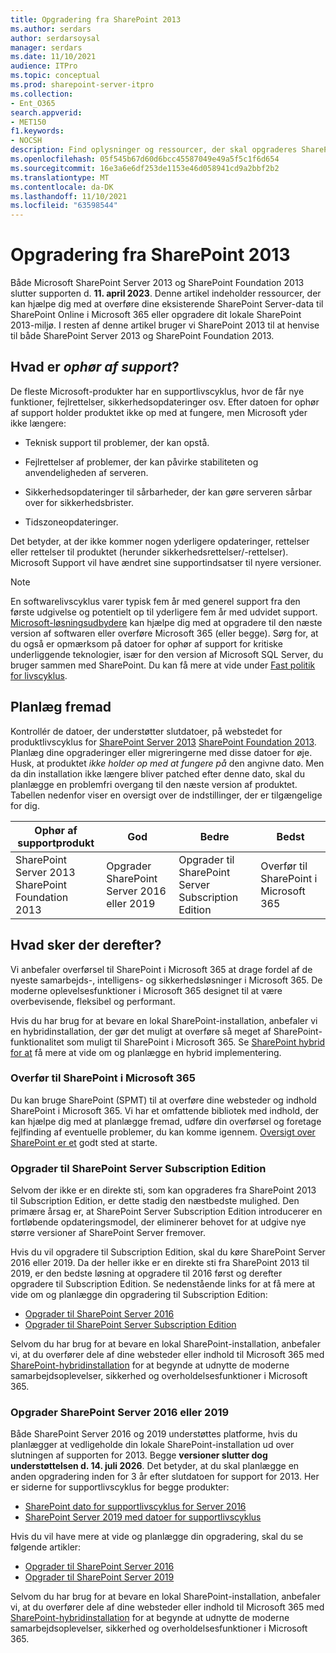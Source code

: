 ```yaml
---
title: Opgradering fra SharePoint 2013
ms.author: serdars
author: serdarsoysal
manager: serdars
ms.date: 11/10/2021
audience: ITPro
ms.topic: conceptual
ms.prod: sharepoint-server-itpro
ms.collection:
- Ent_O365
search.appverid:
- MET150
f1.keywords:
- NOCSH
description: Find oplysninger og ressourcer, der skal opgraderes SharePoint Server 2013 SharePoint Foundation 2013. Support for begge ender 11. april 2023.
ms.openlocfilehash: 05f545b67d60d6bcc45587049e49a5f5c1f6d654
ms.sourcegitcommit: 16e3a6e6df253de1153e46d058941cd9a2bbf2b2
ms.translationtype: MT
ms.contentlocale: da-DK
ms.lasthandoff: 11/10/2021
ms.locfileid: "63598544"
---
```

# <a name="upgrading-from-sharepoint-2013"></a>Opgradering fra SharePoint 2013

Både Microsoft SharePoint Server 2013 og SharePoint Foundation 2013 slutter supporten d. **11. april 2023**. Denne artikel indeholder ressourcer, der kan hjælpe dig med at overføre dine eksisterende SharePoint Server-data til SharePoint Online i Microsoft 365 eller opgradere dit lokale SharePoint 2013-miljø. I resten af denne artikel bruger vi SharePoint 2013 til at henvise til både SharePoint Server 2013 og SharePoint Foundation 2013.

## <a name="what-is-end-of-support"></a>Hvad er *ophør af support*?

De fleste Microsoft-produkter har en supportlivscyklus, hvor de får nye funktioner, fejlrettelser, sikkerhedsopdateringer osv. Efter datoen for ophør af support holder produktet ikke op med at fungere, men Microsoft yder ikke længere:

- Teknisk support til problemer, der kan opstå.

- Fejlrettelser af problemer, der kan påvirke stabiliteten og anvendeligheden af serveren.

- Sikkerhedsopdateringer til sårbarheder, der kan gøre serveren sårbar over for sikkerhedsbrister.

- Tidszoneopdateringer.

Det betyder, at der ikke kommer nogen yderligere opdateringer, rettelser eller rettelser til produktet (herunder sikkerhedsrettelser/-rettelser). Microsoft Support vil have ændret sine supportindsatser til nyere versioner.

> [!NOTE]
> En softwarelivscyklus varer typisk fem år med generel support fra den første udgivelse og potentielt op til yderligere fem år med udvidet support. [Microsoft-løsningsudbydere](https://go.microsoft.com/fwlink/?linkid=841249) kan hjælpe dig med at opgradere til den næste version af softwaren eller overføre Microsoft 365 (eller begge). Sørg for, at du også er opmærksom på datoer for ophør af support for kritiske underliggende teknologier, især for den version af Microsoft SQL Server, du bruger sammen med SharePoint. Du kan få mere at vide under [Fast politik for livscyklus](https://support.microsoft.com/help/14085).

## <a name="plan-ahead"></a>Planlæg fremad

Kontrollér de datoer, der understøtter slutdatoer, på webstedet for produktlivscyklus for [SharePoint Server 2013](/lifecycle/products/sharepoint-server-2013) [SharePoint Foundation 2013](/lifecycle/products/sharepoint-foundation-2013). Planlæg dine opgraderinger eller migreringerne med disse datoer for øje. Husk, at produktet *ikke holder op med at fungere på* den angivne dato. Men da din installation ikke længere bliver patched efter denne dato, skal du planlægge en problemfri overgang til den næste version af produktet. Tabellen nedenfor viser en oversigt over de indstillinger, der er tilgængelige for dig.

|Ophør af supportprodukt|God|Bedre|Bedst|
|---|---|---|---|
|SharePoint Server 2013<BR>SharePoint Foundation 2013|Opgrader SharePoint Server 2016 eller 2019|Opgrader til SharePoint Server Subscription Edition|Overfør til SharePoint i Microsoft 365

## <a name="whats-next"></a>Hvad sker der derefter?

Vi anbefaler overførsel til SharePoint i Microsoft 365 at drage fordel af de nyeste samarbejds-, intelligens- og sikkerhedsløsninger i Microsoft 365. De moderne oplevelsesfunktioner i Microsoft 365 designet til at være overbevisende, fleksibel og performant.

Hvis du har brug for at bevare en lokal SharePoint-installation, anbefaler vi en hybridinstallation, der gør det muligt at overføre så meget af SharePoint-funktionalitet som muligt til SharePoint i Microsoft 365. Se [SharePoint hybrid for at](/sharepoint/hybrid/hybrid) få mere at vide om og planlægge en hybrid implementering.

### <a name="migrate-to-sharepoint-in-microsoft-365"></a>Overfør til SharePoint i Microsoft 365

Du kan bruge SharePoint (SPMT) til at overføre dine websteder og indhold SharePoint i Microsoft 365. Vi har et omfattende bibliotek med indhold, der kan hjælpe dig med at planlægge fremad, udføre din overførsel og foretage fejlfinding af eventuelle problemer, du kan komme igennem. [Oversigt over SharePoint er et](/sharepointmigration/introducing-the-sharepoint-migration-tool) godt sted at starte.

### <a name="upgrade-to-sharepoint-server-subscription-edition"></a>Opgrader til SharePoint Server Subscription Edition

Selvom der ikke er en direkte sti, som kan opgraderes fra SharePoint 2013 til Subscription Edition, er dette stadig den næstbedste mulighed. Den primære årsag er, at SharePoint Server Subscription Edition introducerer en fortløbende opdateringsmodel, der eliminerer behovet for at udgive nye større versioner af SharePoint Server fremover.

Hvis du vil opgradere til Subscription Edition, skal du køre SharePoint Server 2016 eller 2019. Da der heller ikke er en direkte sti fra SharePoint 2013 til 2019, er den bedste løsning at opgradere til 2016 først og derefter opgradere til Subscription Edition. Se nedenstående links for at få mere at vide om og planlægge din opgradering til Subscription Edition:

- [Opgrader til SharePoint Server 2016](/sharepoint/upgrade-and-update/upgrade-to-sharepoint-server-2016)
- [Opgrader til SharePoint Server Subscription Edition](/sharepoint/upgrade-and-update/upgrade-to-sharepoint-server-subscription-edition)

Selvom du har brug for at bevare en lokal SharePoint-installation, anbefaler vi, at du overfører dele af dine websteder eller indhold til Microsoft 365 med [SharePoint-hybridinstallation](/sharepoint/hybrid/hybrid) for at begynde at udnytte de moderne samarbejdsoplevelser, sikkerhed og overholdelsesfunktioner i Microsoft 365.  

### <a name="upgrade-to-sharepoint-server-2016-or-2019"></a>Opgrader SharePoint Server 2016 eller 2019

Både SharePoint Server 2016 og 2019 understøttes platforme, hvis du planlægger at vedligeholde din lokale SharePoint-installation ud over slutningen af supporten for 2013. Begge **versioner slutter dog understøttelsen d. 14. juli 2026**. Det betyder, at du skal planlægge en anden opgradering inden for 3 år efter slutdatoen for support for 2013. Her er siderne for supportlivscyklus for begge produkter:

- [SharePoint dato for supportlivscyklus for Server 2016](/lifecycle/products/sharepoint-server-2016)
- [SharePoint Server 2019 med datoer for supportlivscyklus](/lifecycle/products/sharepoint-server-2019)

Hvis du vil have mere at vide og planlægge din opgradering, skal du se følgende artikler:

- [Opgrader til SharePoint Server 2016](/sharepoint/upgrade-and-update/upgrade-to-sharepoint-server-2016)
- [Opgrader til SharePoint Server 2019](/sharepoint/upgrade-and-update/upgrade-to-sharepoint-server-2019)

Selvom du har brug for at bevare en lokal SharePoint-installation, anbefaler vi, at du overfører dele af dine websteder eller indhold til Microsoft 365 med [SharePoint-hybridinstallation](/sharepoint/hybrid/hybrid) for at begynde at udnytte de moderne samarbejdsoplevelser, sikkerhed og overholdelsesfunktioner i Microsoft 365.  
